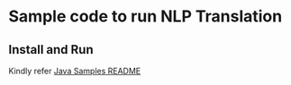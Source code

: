 # Sample code to run NLP Translation

## Install and Run
Kindly refer [Java Samples README](../../../../../../../README.md)